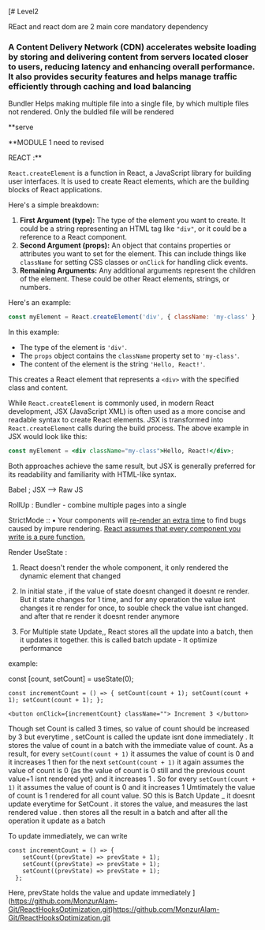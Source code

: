 [# Level2

REact and react dom are 2 main core mandatory dependency

### A Content Delivery Network (CDN) accelerates website loading by storing and delivering content from servers located closer to users, reducing latency and enhancing overall performance. It also provides security features and helps manage traffic efficiently through caching and load balancing

Bundler Helps making multiple file into a single file, by which multiple files not rendered. Only the buldled file will be rendered

**serve

**MODULE 1 need to revised

REACT :**

`React.createElement` is a function in React, a JavaScript library for building user interfaces. It is used to create React elements, which are the building blocks of React applications.

Here's a simple breakdown:

1. **First Argument (type):** The type of the element you want to create. It could be a string representing an HTML tag like `"div"`, or it could be a reference to a React component.
2. **Second Argument (props):** An object that contains properties or attributes you want to set for the element. This can include things like `className` for setting CSS classes or `onClick` for handling click events.
3. **Remaining Arguments:** Any additional arguments represent the children of the element. These could be other React elements, strings, or numbers.

Here's an example:

```jsx
const myElement = React.createElement('div', { className: 'my-class' }, 'Hello, React!');

```

In this example:

- The type of the element is `'div'`.
- The `props` object contains the `className` property set to `'my-class'`.
- The content of the element is the string `'Hello, React!'`.

This creates a React element that represents a `<div>` with the specified class and content.

While `React.createElement` is commonly used, in modern React development, JSX (JavaScript XML) is often used as a more concise and readable syntax to create React elements. JSX is transformed into `React.createElement` calls during the build process. The above example in JSX would look like this:

```jsx
const myElement = <div className="my-class">Hello, React!</div>;

```

Both approaches achieve the same result, but JSX is generally preferred for its readability and familiarity with HTML-like syntax.

Babel ; JSX —> Raw JS

RollUp : Bundler - combine multiple pages into a single

StrictMode :: 
• Your components will [re-render an extra time](https://react.dev/reference/react/StrictMode#fixing-bugs-found-by-double-rendering-in-development) to find bugs caused by impure rendering.
[React assumes that every component you write is a pure function.](https://react.dev/learn/keeping-components-pure)

Render UseState :

1. React doesn't render the whole component, it only rendered the dynamic element that changed 
2. In initial state , if the value of state doesnt changed it doesnt re render. But it state changes for 1 time, and for any operation the value  isnt changes it re render for once, to souble check the value isnt changed. and after that re render it doesnt render anymore

3. For Multiple state Update,, React stores all the update into a  batch, then it updates it together. this is called batch update - It optimize performance

example:

const [count, setCount] = useState(0);

`const incrementCount = () => {
setCount(count + 1);
setCount(count + 1);
setCount(count + 1);
};`

`<button onClick={incrementCount} className="">
Increment 3
</button>`

Though set Count is called 3 times, so value of count should be increased by 3 
but everytime , setCount is called the update isnt done immediately . It stores the value of count in a batch with the immediate value of count. As a result, for every `setCount(count + 1)`  it assumes the value of count is 0 and it increases 1 then for the next `setCount(count + 1)`  it again assumes the value of count is 0 {as the value of count is 0 still and the previous count value+1 isnt rendered yet} and it increases 1 . So for every `setCount(count + 1)`  it assumes the value of count is 0 and it increases 1 Umtimately the value of count is 1 rendered for all count value.
SO this is Batch Update _ it doesnt update everytime for SetCount . it stores the value, and measures the last rendered value . then stores all the result in a batch and after all the operation it update as a batch

To update immediately, we can write

```
const incrementCount = () => {
    setCount((prevState) => prevState + 1);
    setCount((prevState) => prevState + 1);
    setCount((prevState) => prevState + 1);
  };
```

Here, prevState holds the value and update immediately
](https://github.com/MonzurAlam-Git/ReactHooksOptimization.git)https://github.com/MonzurAlam-Git/ReactHooksOptimization.git
